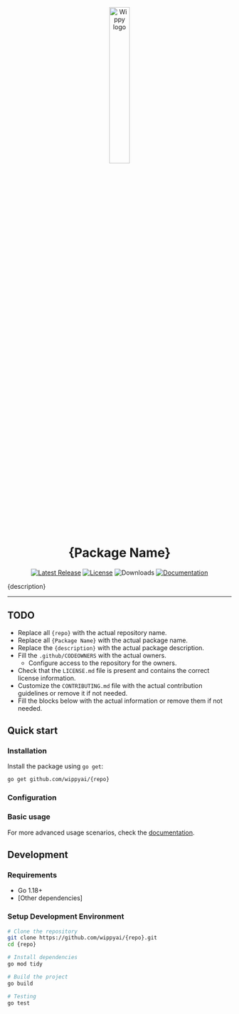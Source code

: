 <p align="center">
    <a href="https://wippy.ai" target="_blank">
        <picture>
            <source media="(prefers-color-scheme: dark)" srcset="https://github.com/wippyai/.github/blob/main/logo/wippy-text-dark.svg?raw=true">
            <img width="30%" align="center" src="https://github.com/wippyai/.github/blob/main/logo/wippy-text-light.svg?raw=true" alt="Wippy logo">
        </picture>
    </a>
</p>
<h1 align="center">{Package Name}</h1>
<div align="center">

[![Latest Release](https://img.shields.io/github/v/release/wippyai/{repo}?style=flat-square)][releases-page]
[![License](https://img.shields.io/github/license/wippyai/{repo}?style=flat-square)](LICENSE.md)
![Downloads](https://img.shields.io/github/downloads/wippyai/{repo}/total?style=flat-square)
[![Documentation](https://img.shields.io/badge/documentation-online-brightgreen.svg?style=flat-square)][documentation]

</div>

{description}

---

## TODO

- Replace all `{repo}` with the actual repository name.
- Replace all `{Package Name}` with the actual package name.
- Replace the `{description}` with the actual package description.
- Fill the `.github/CODEOWNERS` with the actual owners.
  - Configure access to the repository for the owners.
- Check that the `LICENSE.md` file is present and contains the correct license information.
- Customize the `CONTRIBUTING.md` file with the actual contribution guidelines or remove it if not needed.
- Fill the blocks below with the actual information or remove them if not needed.


## Quick start

### Installation

Install the package using `go get`:

```bash
go get github.com/wippyai/{repo}
```

### Configuration

[//]: # (Describe configuration options if applicable)

### Basic usage

[//]: # (Describe the basic usage of the package here)

For more advanced usage scenarios, check the [documentation][documentation].


## Development

### Requirements

- Go 1.18+
- [Other dependencies]

### Setup Development Environment

```bash
# Clone the repository
git clone https://github.com/wippyai/{repo}.git
cd {repo}

# Install dependencies
go mod tidy

# Build the project
go build

# Testing
go test
```

[documentation]: https://github.com/wippyai/docs
[releases-page]: https://github.com/wippyai/{repo}/releases
